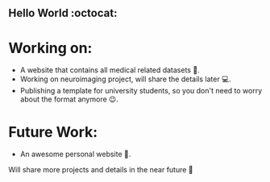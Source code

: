 ## Hello World :octocat:

# Working on:
* A website that contains all medical related datasets :page_with_curl:.
* Working on neuroimaging project, will share the details later :computer:.
* Publishing a template for university students, so you don't need to worry about the format anymore :wink:.

# Future Work:
* An awesome personal website :memo:.

Will share more projects and details in the near future :dancer:
